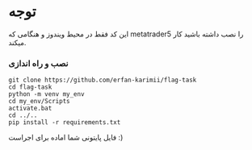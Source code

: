 # توجه
این کد فقط در محیط ویندوز و هنگامی که metatrader5 را نصب داشته باشید کار میکند.

### نصب و راه اندازی

    git clone https://github.com/erfan-karimii/flag-task
    cd flag-task
    python -m venv my_env
    cd my_env/Scripts
    activate.bat
    cd ../..
    pip install -r requirements.txt

فایل پایتونی شما اماده برای اجراست :)